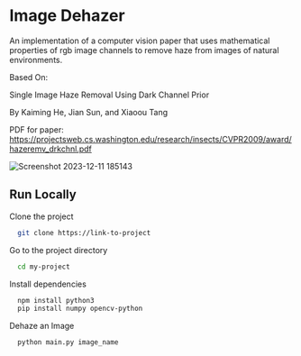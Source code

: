 
# Image Dehazer

An implementation of a computer vision paper that uses mathematical properties of rgb image channels to remove haze from images of natural environments.

Based On:

Single Image Haze Removal Using Dark Channel Prior

By Kaiming He, Jian Sun, and Xiaoou Tang

PDF for paper: https://projectsweb.cs.washington.edu/research/insects/CVPR2009/award/hazeremv_drkchnl.pdf

![Screenshot 2023-12-11 185143](https://github.com/dpatel698/Image-Dehazer/assets/27567883/076b4d14-4680-41d5-a5f1-9ae8a2f03e1e)



## Run Locally

Clone the project

```bash
  git clone https://link-to-project
```

Go to the project directory

```bash
  cd my-project
```

Install dependencies

```bash
  npm install python3
  pip install numpy opencv-python 
```

Dehaze an Image

```bash
  python main.py image_name
```


